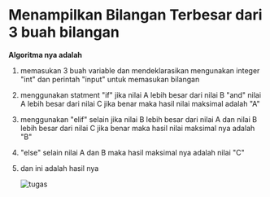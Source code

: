 <h1>Menampilkan Bilangan Terbesar dari 3 buah bilangan</h1>

<b>Algoritma nya adalah</b>

1. memasukan 3 buah variable dan mendeklarasikan mengunakan integer "int" dan perintah "input" untuk memasukan bilangan
2. menggunakan statment "if" jika nilai A lebih besar dari nilai B "and" nilai A lebih besar dari nilai C jika benar maka hasil nilai maksimal adalah "A"
3. menggunakan "elif" selain jika nilai B lebih besar dari nilai A dan nilai B lebih besar dari nilai C jika benar maka hasil nilai maksimal nya adalah "B"
4. "else" selain nilai A dan B maka hasil maksimal nya adalah nilai "C"

5. dan ini adalah hasil nya

    ![tugas](https://user-images.githubusercontent.com/56831922/67680531-fff6a480-f9bd-11e9-9aec-262710570f3f.jpg)
